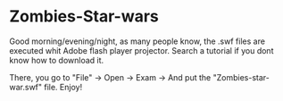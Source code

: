 # Zombies-Star-wars
Good morning/evening/night, as many people know, the .swf files are executed whit Adobe flash player projector. Search a tutorial if you dont know how to download it.

There, you go to "File" -> Open -> Exam -> And put the "Zombies-star-war.swf" file.
Enjoy!
